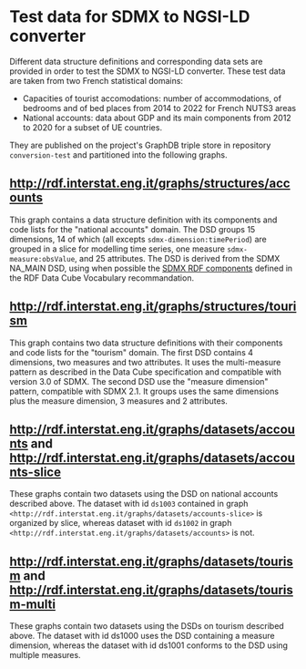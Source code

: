 # Test data for SDMX to NGSI-LD converter

Different data structure definitions and corresponding data sets are provided in order to test the SDMX to NGSI-LD converter. These test data are taken from two French statistical domains:

* Capacities of tourist accomodations: number of accommodations, of bedrooms and of bed places from 2014 to 2022 for French NUTS3 areas
* National accounts: data about GDP and its main components from 2012 to 2020 for a subset of UE countries.

They are published on the project's GraphDB triple store in repository `conversion-test` and partitioned into the following graphs.

## <http://rdf.interstat.eng.it/graphs/structures/accounts>

This graph contains a data structure definition with its components and code lists for the "national accounts" domain. The DSD groups 15 dimensions, 14 of which (all excepts `sdmx-dimension:timePeriod`) are grouped in a slice for modelling time series, one measure `sdmx-measure:obsValue`, and 25 attributes. The DSD is derived from the SDMX NA_MAIN DSD, using when possible the [SDMX RDF components](https://github.com/UKGovLD/publishing-statistical-data/tree/master/specs/src/main/vocab) defined in the RDF Data Cube Vocabulary recommandation.
	
## <http://rdf.interstat.eng.it/graphs/structures/tourism>

This graph contains two data structure definitions with their components and code lists for the "tourism" domain. The first DSD contains 4 dimensions, two measures and two attributes. It uses the multi-measure pattern as described in the Data Cube specification and compatible with version 3.0 of SDMX. The second DSD use the "measure dimension" pattern, compatible with SDMX 2.1. It groups uses the same dimensions plus the measure dimension, 3 measures and 2 attributes.

## <http://rdf.interstat.eng.it/graphs/datasets/accounts> and <http://rdf.interstat.eng.it/graphs/datasets/accounts-slice>

These graphs contain two datasets using the DSD on national accounts described above. The dataset with id `ds1003` contained in graph `<http://rdf.interstat.eng.it/graphs/datasets/accounts-slice>` is organized by slice, whereas dataset with id `ds1002` in graph `<http://rdf.interstat.eng.it/graphs/datasets/accounts>` is not.


## <http://rdf.interstat.eng.it/graphs/datasets/tourism> and <http://rdf.interstat.eng.it/graphs/datasets/tourism-multi>

These graphs contain two datasets using the DSDs on tourism described above. The dataset with id ds1000 uses the DSD containing a measure dimension, whereas the dataset with id ds1001 conforms to the DSD using multiple measures.
